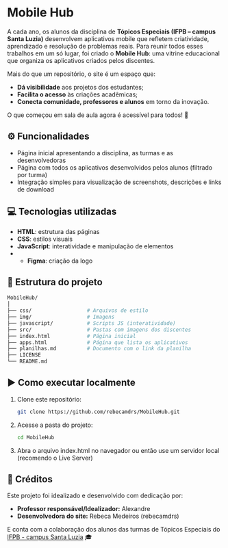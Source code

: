 # Mobile Hub

A cada ano, os alunos da disciplina de **Tópicos Especiais (IFPB – campus Santa Luzia)** desenvolvem aplicativos mobile que refletem criatividade, aprendizado e resolução de problemas reais. Para reunir todos esses trabalhos em um só lugar, foi criado o **Mobile Hub**: uma vitrine educacional que organiza os aplicativos criados pelos discentes.

Mais do que um repositório, o site é um espaço que:

- **Dá visibilidade** aos projetos dos estudantes;  
- **Facilita o acesso** às criações acadêmicas;  
- **Conecta comunidade, professores e alunos** em torno da inovação.  

O que começou em sala de aula agora é acessível para todos! 🌟

## ⚙️ Funcionalidades

- Página inicial apresentando a disciplina, as turmas e as desenvolvedoras
- Página com todos os aplicativos desenvolvidos pelos alunos (filtrado por turma)
- Integração simples para visualização de screenshots, descrições e links de download

## 💻 Tecnologias utilizadas

- **HTML**: estrutura das páginas  
- **CSS**: estilos visuais  
- **JavaScript**: interatividade e manipulação de elementos
- - **Figma**: criação da logo

## 📁 Estrutura do projeto

```bash
MobileHub/
│
├── css/                  # Arquivos de estilo
├── img/                  # Imagens
├── javascript/           # Scripts JS (interatividade)
├── src/                  # Pastas com imagens dos discentes
├── index.html            # Página inicial
├── apps.html             # Página que lista os aplicativos
├── planilhas.md          # Documento com o link da planilha
├── LICENSE
└── README.md 
```
## ▶️ Como executar localmente

1. Clone este repositório:
   ```bash
   git clone https://github.com/rebecamdrs/MobileHub.git
   ```
2. Acesse a pasta do projeto:
    ```bash
    cd MobileHub
    ```
3. Abra o arquivo index.html no navegador ou então use um servidor local (recomendo o Live Server)

## 📜 Créditos

Este projeto foi idealizado e desenvolvido com dedicação por:

- **Professor responsável/Idealizador:** Alexandre
- **Desenvolvedora do site:** Rebeca Medeiros (rebecamdrs)

E conta com a colaboração dos alunos das turmas de Tópicos Especiais do  [IFPB - campus Santa Luzia](https://www.ifpb.edu.br/santaluzia) 🎓
